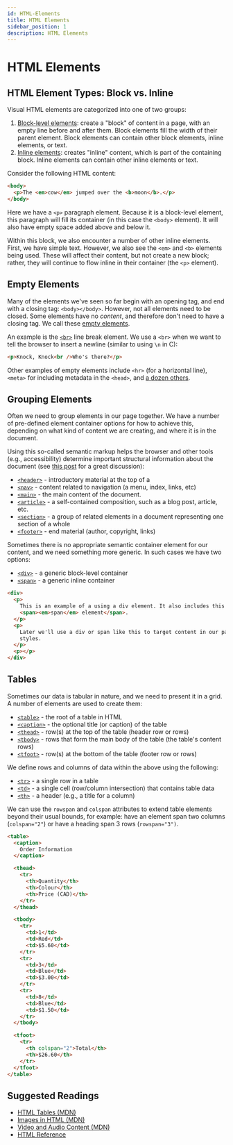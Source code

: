 ```yaml
---
id: HTML-Elements
title: HTML Elements
sidebar_position: 1
description: HTML Elements
---
```


# HTML Elements

## HTML Element Types: Block vs. Inline

Visual HTML elements are categorized into one of two groups:

1. [Block-level elements](https://developer.mozilla.org/en-US/docs/Web/HTML/Block-level_elements): create a "block" of content in a page, with an empty line before and after them. Block elements fill the width of their parent element. Block elements can contain other block elements, inline elements, or text.
1. [Inline elements](https://developer.mozilla.org/en-US/docs/Web/HTML/Inline_elements): creates "inline" content, which is part of the containing block. Inline elements can contain other inline elements or text.

Consider the following HTML content:

```html
<body>
  <p>The <em>cow</em> jumped over the <b>moon</b>.</p>
</body>
```

Here we have a `<p>` paragraph element. Because it is a block-level element, this paragraph will
fill its container (in this case the `<body>` element). It will also have empty space added above and below it.

Within this block, we also encounter a number of other inline elements. First, we have simple text.
However, we also see the `<em>` and `<b>` elements being used. These will affect their content, but not
create a new block; rather, they will continue to flow inline in their container (the `<p>` element).

## Empty Elements

Many of the elements we've seen so far begin with an opening tag, and end with a closing tag: `<body></body>`.
However, not all elements need to be closed. Some elements have no _content_, and therefore don't need
to have a closing tag. We call these [empty elements](https://developer.mozilla.org/en-US/docs/Glossary/Empty_element).

An example is the [`<br>`](https://developer.mozilla.org/en-US/docs/Web/HTML/Element/br) line break element.
We use a `<br>` when we want to tell the browser to insert a newline (similar to using `\n` in C):

```html
<p>Knock, Knock<br />Who's there?</p>
```

Other examples of empty elements include `<hr>` (for a horizontal line), `<meta>` for including metadata
in the `<head>`, and [a dozen others](https://developer.mozilla.org/en-US/docs/Glossary/Empty_element).

## Grouping Elements

Often we need to group elements in our page together. We have a number of pre-defined element container options for how to achieve this, depending on what kind of content we are creating, and where it is in the document.

Using this so-called semantic markup helps the browser and other tools (e.g., accessibility) determine important structural information about the document (see [this post](https://www.brucelawson.co.uk/2018/the-practical-value-of-semantic-html/) for a great discussion):

- [`<header>`](https://developer.mozilla.org/en-US/docs/Web/HTML/Element/header) - introductory material at the top of a
- [`<nav>`](https://developer.mozilla.org/en-US/docs/Web/HTML/Element/nav) - content related to navigation (a menu, index, links, etc)
- [`<main>`](https://developer.mozilla.org/en-US/docs/Web/HTML/Element/main) - the main content of the document.
- [`<article>`](https://developer.mozilla.org/en-US/docs/Web/HTML/Element/article) - a self-contained composition, such as a blog post, article, etc.
- [`<section>`](https://developer.mozilla.org/en-US/docs/Web/HTML/Element/section) - a group of related elements in a document representing one section of a whole
- [`<footer>`](https://developer.mozilla.org/en-US/docs/Web/HTML/Element/footer) - end material (author, copyright, links)

Sometimes there is no appropriate semantic container element for our content, and we need something more generic.
In such cases we have two options:

- [`<div>`](https://developer.mozilla.org/en-US/docs/Web/HTML/Element/div) - a generic block-level container
- [`<span>`](https://developer.mozilla.org/en-US/docs/Web/HTML/Element/span) - a generic inline container

```html
<div>
  <p>
    This is an example of a using a div element. It also includes this
    <span><em>span</em> element</span>.
  </p>
  <p>
    Later we'll use a div or span like this to target content in our page with JavaScript or CSS
    styles.
  </p>
  <p></p>
</div>
```

## Tables

Sometimes our data is tabular in nature, and we need to present it in a grid. A number of elements are used to create them:

- [`<table>`](https://developer.mozilla.org/en-US/docs/Web/HTML/Element/table) - the root of a table in HTML
- [`<caption>`](https://developer.mozilla.org/en-US/docs/Web/HTML/Element/caption) - the optional title (or caption) of the table
- [`<thead>`](https://developer.mozilla.org/en-US/docs/Web/HTML/Element/thead) - row(s) at the top of the table (header row or rows)
- [`<tbody>`](https://developer.mozilla.org/en-US/docs/Web/HTML/Element/tbody) - rows that form the main body of the table (the table's content rows)
- [`<tfoot>`](https://developer.mozilla.org/en-US/docs/Web/HTML/Element/tfoot) - row(s) at the bottom of the table (footer row or rows)

We define rows and columns of data within the above using the following:

- [`<tr>`](https://developer.mozilla.org/en-US/docs/Web/HTML/Element/tr) - a single row in a table
- [`<td>`](https://developer.mozilla.org/en-US/docs/Web/HTML/Element/td) - a single cell (row/column intersection) that contains table data
- [`<th>`](https://developer.mozilla.org/en-US/docs/Web/HTML/Element/th) - a header (e.g., a title for a column)

We can use the `rowspan` and `colspan` attributes to extend table elements beyond their usual bounds,
for example: have an element span two columns (`colspan="2"`) or have a heading span 3 rows (`rowspan="3")`.

```html
<table>
  <caption>
    Order Information
  </caption>

  <thead>
    <tr>
      <th>Quantity</th>
      <th>Colour</th>
      <th>Price (CAD)</th>
    </tr>
  </thead>

  <tbody>
    <tr>
      <td>1</td>
      <td>Red</td>
      <td>$5.60</td>
    </tr>
    <tr>
      <td>3</td>
      <td>Blue</td>
      <td>$3.00</td>
    </tr>
    <tr>
      <td>8</td>
      <td>Blue</td>
      <td>$1.50</td>
    </tr>
  </tbody>

  <tfoot>
    <tr>
      <th colspan="2">Total</th>
      <th>$26.60</th>
    </tr>
  </tfoot>
</table>
```

## Suggested Readings

- [HTML Tables (MDN)](https://developer.mozilla.org/en-US/docs/Learn/HTML/Tables)
- [Images in HTML (MDN)](https://developer.mozilla.org/en-US/docs/Learn/HTML/Multimedia_and_embedding/Images_in_HTML)
- [Video and Audio Content (MDN)](https://developer.mozilla.org/en-US/docs/Learn/HTML/Multimedia_and_embedding/Video_and_audio_content)
- [HTML Reference](https://developer.mozilla.org/en-US/docs/Web/HTML/Reference)
